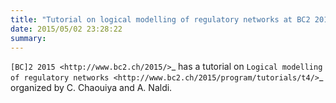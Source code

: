 ```yaml
---
title: "Tutorial on logical modelling of regulatory networks at BC2 2015"
date: 2015/05/02 23:28:22
summary: 
---
```

`[BC]2 2015 <http://www.bc2.ch/2015/>`_ has a tutorial on `Logical modelling of regulatory networks <http://www.bc2.ch/2015/program/tutorials/t4/>`_ organized by C. Chaouiya and A. Naldi.


